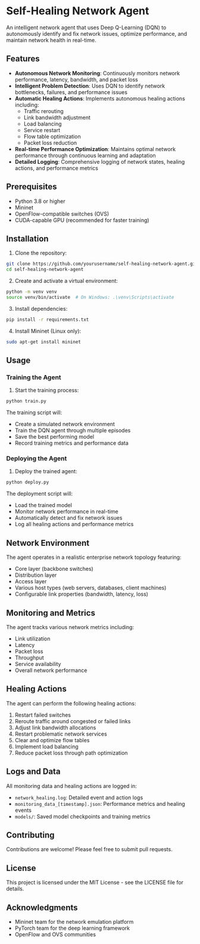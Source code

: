 # Self-Healing Network Agent

An intelligent network agent that uses Deep Q-Learning (DQN) to autonomously identify and fix network issues, optimize performance, and maintain network health in real-time.

## Features

- **Autonomous Network Monitoring**: Continuously monitors network performance, latency, bandwidth, and packet loss
- **Intelligent Problem Detection**: Uses DQN to identify network bottlenecks, failures, and performance issues
- **Automatic Healing Actions**: Implements autonomous healing actions including:
  - Traffic rerouting
  - Link bandwidth adjustment
  - Load balancing
  - Service restart
  - Flow table optimization
  - Packet loss reduction
- **Real-time Performance Optimization**: Maintains optimal network performance through continuous learning and adaptation
- **Detailed Logging**: Comprehensive logging of network states, healing actions, and performance metrics

## Prerequisites

- Python 3.8 or higher
- Mininet
- OpenFlow-compatible switches (OVS)
- CUDA-capable GPU (recommended for faster training)

## Installation

1. Clone the repository:
```bash
git clone https://github.com/yourusername/self-healing-network-agent.git
cd self-healing-network-agent
```

2. Create and activate a virtual environment:
```bash
python -m venv venv
source venv/bin/activate  # On Windows: .\venv\Scripts\activate
```

3. Install dependencies:
```bash
pip install -r requirements.txt
```

4. Install Mininet (Linux only):
```bash
sudo apt-get install mininet
```

## Usage

### Training the Agent

1. Start the training process:
```bash
python train.py
```

The training script will:
- Create a simulated network environment
- Train the DQN agent through multiple episodes
- Save the best performing model
- Record training metrics and performance data

### Deploying the Agent

1. Deploy the trained agent:
```bash
python deploy.py
```

The deployment script will:
- Load the trained model
- Monitor network performance in real-time
- Automatically detect and fix network issues
- Log all healing actions and performance metrics

## Network Environment

The agent operates in a realistic enterprise network topology featuring:
- Core layer (backbone switches)
- Distribution layer
- Access layer
- Various host types (web servers, databases, client machines)
- Configurable link properties (bandwidth, latency, loss)

## Monitoring and Metrics

The agent tracks various network metrics including:
- Link utilization
- Latency
- Packet loss
- Throughput
- Service availability
- Overall network performance

## Healing Actions

The agent can perform the following healing actions:
1. Restart failed switches
2. Reroute traffic around congested or failed links
3. Adjust link bandwidth allocations
4. Restart problematic network services
5. Clear and optimize flow tables
6. Implement load balancing
7. Reduce packet loss through path optimization

## Logs and Data

All monitoring data and healing actions are logged in:
- `network_healing.log`: Detailed event and action logs
- `monitoring_data_[timestamp].json`: Performance metrics and healing events
- `models/`: Saved model checkpoints and training metrics

## Contributing

Contributions are welcome! Please feel free to submit pull requests.

## License

This project is licensed under the MIT License - see the LICENSE file for details.

## Acknowledgments

- Mininet team for the network emulation platform
- PyTorch team for the deep learning framework
- OpenFlow and OVS communities